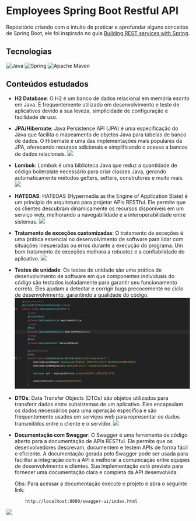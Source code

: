 # Employees Spring Boot Restful API

Repositório criando com o intuito de praticar e aprofundar alguns conceitos de Spring Boot, ele foi inspirado no guia [Building REST services with Spring](https://spring.io/guides/tutorials/rest/).

## Tecnologias

![Java](https://img.shields.io/badge/java-%23ED8B00.svg?style=for-the-badge&logo=openjdk&logoColor=white)
![Spring](https://img.shields.io/badge/spring-%236DB33F.svg?style=for-the-badge&logo=spring&logoColor=white)
![Apache Maven](https://img.shields.io/badge/Apache%20Maven-C71A36?style=for-the-badge&logo=Apache%20Maven&logoColor=white)

## Conteúdos estudados

- **H2 Database**: O H2 é um banco de dados relacional em memória escrito em Java. É frequentemente utilizado em desenvolvimento e teste de aplicativos devido à sua leveza, simplicidade de configuração e facilidade de uso.


- **JPA/Hibernate**: Java Persistence API (JPA) é uma especificação do Java que facilita o mapeamento de objetos Java para tabelas de banco de dados. O Hibernate é uma das implementações mais populares da JPA, oferecendo recursos adicionais e simplificando o acesso a bancos de dados relacionais.
![](https://miro.medium.com/v2/resize:fit:1400/1*bUVgpAByzqRlxT_IwuKREg.png)


- **Lombok**: Lombok é uma biblioteca Java que reduz a quantidade de código boilerplate necessário para criar classes Java, gerando automaticamente métodos getters, setters, construtores e muito mais.
![](https://i.stack.imgur.com/H6u2i.png)


- **HATEOAS**: HATEOAS (Hypermedia as the Engine of Application State) é um princípio de arquitetura para projetar APIs RESTful. Ele permite que os clientes descubram dinamicamente os recursos disponíveis em um serviço web, melhorando a navegabilidade e a interoperabilidade entre sistemas.
![](https://grapeup.com/wp-content/uploads/2022/06/ABAW_2.webp)


- **Tratamento de exceções customizadas**: O tratamento de exceções é uma prática essencial no desenvolvimento de software para lidar com situações inesperadas ou erros durante a execução do programa. Um bom tratamento de exceções melhora a robustez e a confiabilidade do aplicativo.
![](https://miro.medium.com/v2/resize:fit:1358/1*CzoJBW4aL6y6zIo9NQpL6A.png)


- **Testes de unidade**: Os testes de unidade são uma prática de desenvolvimento de software em que componentes individuais do código são testados isoladamente para garantir seu funcionamento correto. Eles ajudam a detectar e corrigir bugs precocemente no ciclo de desenvolvimento, garantindo a qualidade do código.
![](img/unit-tests-readme.png)


- **DTOs**: Data Transfer Objects (DTOs) são objetos utilizados para transferir dados entre subsistemas de um aplicativo. Eles encapsulam os dados necessários para uma operação específica e são frequentemente usados em serviços web para representar os dados transmitidos entre o cliente e o servidor.
![](https://www.baeldung.com/wp-content/uploads/2021/08/layers-4.svg)


- **Documentação com Swagger**: O Swagger é uma ferramenta de código aberto para a documentação de APIs RESTful. Ele permite que os desenvolvedores descrevam, documentem e testem APIs de forma fácil e eficiente. A documentação gerada pelo Swagger pode ser usada para facilitar a integração com a API e melhorar a comunicação entre equipes de desenvolvimento e clientes. Sua implementação está prevista para fornecer uma documentação clara e completa da API desenvolvida. 

    Obs: Para acessar a documentação execute o projeto e abra o seguinte link: 
    ```hppt 
        http://localhost:8080/swagger-ui/index.html
    ```

![](https://www.baeldung.com/wp-content/uploads/2019/11/1-swagger-ui.png)